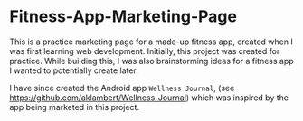 # Fitness-App-Marketing-Page
This is a practice marketing page for a made-up fitness app, created when I was first learning web development. Initially, this project was created for practice. While building this, I was also brainstorming ideas for a fitness app I wanted to potentially create later. 

I have since created the Android app `Wellness Journal`, (see https://github.com/aklambert/Wellness-Journal) which was inspired by the app being marketed in this project.
